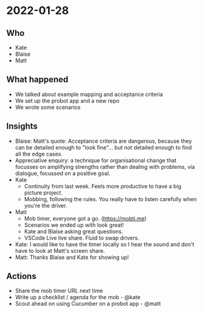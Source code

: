 # 2022-01-28

## Who

* Kate
* Blaise
* Matt

## What happened

* We talked about example mapping and acceptance criteria
* We set up the probot app and a new repo
* We wrote some scenarios

## Insights

* Blaise: Matt's quote: Acceptance criteria are dangerous, because they can be detailed enough to "look fine"... but not detailed enough to find all the edge cases.
* Appreciative enquiry: a technique for organisational change that focusses on amplifying strengths rather than dealing with problems, via dialogue, focussed on a positive goal.
* Kate
	* Continuity from last week. Feels more productive to have a big picture project. 
	* Mobbing, following the rules. You really have to listen carefully when you're the driver.
* Matt
	* Mob timer, everyone got a go. (https://mobti.me)
	* Scenarios we ended up with look great!
	* Kate and Blaise asking great questions.
	* VSCode Live live share. Fluid to swap drivers.
* Kate: I would like to have the timer locally so I hear the sound and don't have to look at Matt's screen share.
* Matt: Thanks Blaise and Kate for showing up!

## Actions

* Share the mob timer URL next time
* Write up a checklist / agenda for the mob - @kate
* Scout ahead on using Cucumber on a probot app - @matt